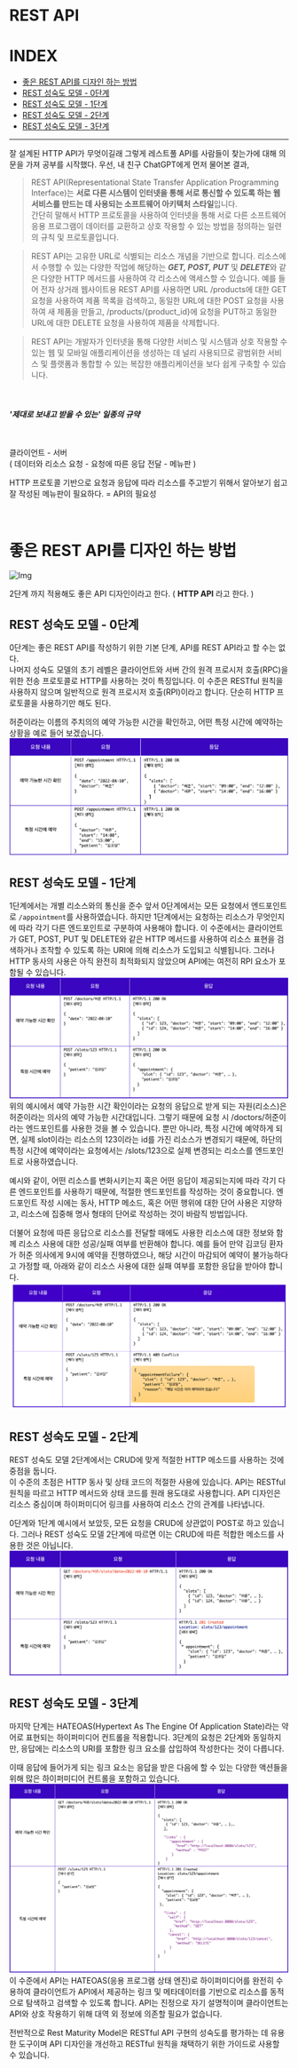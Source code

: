 # REST API

# INDEX
- [좋은 REST API를 디자인 하는 방법](#좋은-rest-api를-디자인-하는-방법)
- [REST 성숙도 모델 - 0단계](#rest-성숙도-모델---0단계)
- [REST 성숙도 모델 - 1단계](#rest-성숙도-모델---1단계)
- [REST 성숙도 모델 - 2단계](#rest-성숙도-모델---2단계)
- [REST 성숙도 모델 - 3단계](#rest-성숙도-모델---3단계)
--- 

잘 설계된 HTTP API가 무엇이길래 그렇게 레스트풀 API를 사람들이 찾는가에 대해 의문을 가져 공부를 시작했다.
우선, 내 친구 ChatGPT에게 먼저 물어본 결과,

> REST API(Representational State Transfer Application Programming Interface)는 ****서로 다른 시스템이 인터넷을 통해 서로 통신할 수 있도록 하는 웹 서비스를 만드는 데 사용되는 소프트웨어 아키텍처 스타일****입니다.  
간단히 말해서 HTTP 프로토콜을 사용하여 인터넷을 통해 서로 다른 소프트웨어 응용 프로그램이 데이터를 교환하고 상호 작용할 수 있는 방법을 정의하는 일련의 규칙 및 프로토콜입니다.

>REST API는 고유한 URL로 식별되는 리소스 개념을 기반으로 합니다. 리소스에서 수행할 수 있는 다양한 작업에 해당하는 ***GET, POST, PUT*** 및 ***DELETE***와 같은 다양한 HTTP 메서드를 사용하여 각 리소스에 액세스할 수 있습니다.
예를 들어 전자 상거래 웹사이트용 REST API를 사용하면 URL /products에 대한 GET 요청을 사용하여 제품 목록을 검색하고, 동일한 URL에 대한 POST 요청을 사용하여 새 제품을 만들고, /products/{product_id}에 요청을 PUT하고 동일한 URL에 대한 DELETE 요청을 사용하여 제품을 삭제합니다.

>REST API는 개발자가 인터넷을 통해 다양한 서비스 및 시스템과 상호 작용할 수 있는 웹 및 모바일 애플리케이션을 생성하는 데 널리 사용되므로 광범위한 서비스 및 플랫폼과 통합할 수 있는 복잡한 애플리케이션을 보다 쉽게 ​​구축할 수 있습니다.

</br>

#### *'제대로 보내고 받을 수 있는' 일종의 규약*

</br>

클라이언트 - 서버  
( 데이터와 리소스 요청 - 요청에 따른 응답 전달 - 메뉴판 )   

HTTP 프로토콜 기반으로 요청과 응답에 따라 리소스를 주고받기 위해서 알아보기 쉽고 잘 작성된 메뉴판이 필요하다. = API의 필요성

</br>

# 좋은 REST API를 디자인 하는 방법
![Img](https://images.velog.io/images/estell/post/f1eb64d7-f7d9-4379-a030-509f68748fb1/%E1%84%89%E1%85%B3%E1%84%8F%E1%85%B3%E1%84%85%E1%85%B5%E1%86%AB%E1%84%89%E1%85%A3%E1%86%BA%202022-01-12%20%E1%84%8B%E1%85%A9%E1%84%92%E1%85%AE%206.51.17.png)

2단계 까지 적용해도 좋은 API 디자인이라고 한다. ( **HTTP API** 라고 한다. )

## REST 성숙도 모델 - 0단계
0단계는 좋은 REST API를 작성하기 위한 기본 단계, API를 REST API라고 할 수는 없다.  
나머지 성숙도 모델의 초기 레벨은 클라이언트와 서버 간의 원격 프로시저 호출(RPC)을 위한 전송 프로토콜로 HTTP를 사용하는 것이 특징입니다. 이 수준은 RESTful 원칙을 사용하지 않으며 일반적으로 원격 프로시저 호출(RPI)이라고 합니다.
단순히 HTTP 프로토콜을 사용하기만 해도 된다.

허준이라는 이름의 주치의의 예약 가능한 시간을 확인하고, 어떤 특정 시간에 예약하는 상황을 예로 들어 보겠습니다.
![0](/HTTP/assets/3_잘_설계된_HTTP_API/0.png)

## REST 성숙도 모델 - 1단계
1단계에서는 개별 리소스와의 통신을 준수
앞서 0단계에서는 모든 요청에서 엔드포인트로 ```/appointment```를 사용하였습니다. 하지만 1단계에서는 요청하는 리소스가 무엇인지에 따라 각기 다른 엔드포인트로 구분하여 사용해야 합니다. 
이 수준에서는 클라이언트가 GET, POST, PUT 및 DELETE와 같은 HTTP 메서드를 사용하여 리소스 표현을 검색하거나 조작할 수 있도록 하는 URI에 의해 리소스가 도입되고 식별됩니다. 그러나 HTTP 동사의 사용은 아직 완전히 최적화되지 않았으며 API에는 여전히 RPI 요소가 포함될 수 있습니다.
![0](/HTTP/assets/3_잘_설계된_HTTP_API/1.png)
위의 예시에서 예약 가능한 시간 확인이라는 요청의 응답으로 받게 되는 자원(리소스)은 허준이라는 의사의 예약 가능한 시간대입니다. 그렇기 때문에 요청 시 /doctors/허준이라는 엔드포인트를 사용한 것을 볼 수 있습니다. 뿐만 아니라, 특정 시간에 예약하게 되면, 실제 slot이라는 리소스의 123이라는 id를 가진 리소스가 변경되기 때문에, 하단의 특정 시간에 예약이라는 요청에서는 /slots/123으로 실제 변경되는 리소스를 엔드포인트로 사용하였습니다.

예시와 같이, 어떤 리소스를 변화시키는지 혹은 어떤 응답이 제공되는지에 따라 각기 다른 엔드포인트를 사용하기 때문에, 적절한 엔드포인트를 작성하는 것이 중요합니다.
엔드포인트 작성 시에는 동사, HTTP 메소드, 혹은 어떤 행위에 대한 단어 사용은 지양하고, 리소스에 집중해 명사 형태의 단어로 작성하는 것이 바람직 방법입니다.

더불어 요청에 따른 응답으로 리소스를 전달할 때에도 사용한 리소스에 대한 정보와 함께 리소스 사용에 대한 성공/실패 여부를 반환해야 합니다. 예를 들어 만약 김코딩 환자가 허준 의사에게 9시에 예약을 진행하였으나, 해당 시간이 마감되어 예약이 불가능하다고 가정할 때, 아래와 같이 리소스 사용에 대한 실패 여부를 포함한 응답을 받아야 합니다.
![0](/HTTP/assets/3_잘_설계된_HTTP_API/2.png)


## REST 성숙도 모델 - 2단계
REST 성숙도 모델 2단계에서는 CRUD에 맞게 적절한 HTTP 메소드를 사용하는 것에 중점을 둡니다.  
이 수준의 초점은 HTTP 동사 및 상태 코드의 적절한 사용에 있습니다. API는 RESTful 원칙을 따르고 HTTP 메서드와 상태 코드를 원래 용도대로 사용합니다. API 디자인은 리소스 중심이며 하이퍼미디어 링크를 사용하여 리소스 간의 관계를 나타냅니다.


 0단계와 1단계 예시에서 보았듯, 모든 요청을 CRUD에 상관없이 POST로 하고 있습니다. 그러나 REST 성숙도 모델 2단계에 따르면 이는 CRUD에 따른 적합한 메소드를 사용한 것은 아닙니다.
![0](/HTTP/assets/3_잘_설계된_HTTP_API/3.png)


## REST 성숙도 모델 - 3단계

마지막 단계는 HATEOAS(Hypertext As The Engine Of Application State)라는 약어로 표현되는 하이퍼미디어 컨트롤을 적용합니다. 3단계의 요청은 2단계와 동일하지만, 응답에는 리소스의 URI를 포함한 링크 요소를 삽입하여 작성한다는 것이 다릅니다.

이때 응답에 들어가게 되는 링크 요소는 응답을 받은 다음에 할 수 있는 다양한 액션들을 위해 많은 하이퍼미디어 컨트롤을 포함하고 있습니다.
![0](/HTTP/assets/3_잘_설계된_HTTP_API/4.png)
이 수준에서 API는 HATEOAS(응용 프로그램 상태 엔진)로 하이퍼미디어를 완전히 수용하여 클라이언트가 API에서 제공하는 링크 및 메타데이터를 기반으로 리소스를 동적으로 탐색하고 검색할 수 있도록 합니다. API는 진정으로 자기 설명적이며 클라이언트는 API와 상호 작용하기 위해 대역 외 정보에 의존할 필요가 없습니다.


전반적으로 Rest Maturity Model은 RESTful API 구현의 성숙도를 평가하는 데 유용한 도구이며 API 디자인을 개선하고 RESTful 원칙을 채택하기 위한 가이드로 사용할 수 있습니다.
